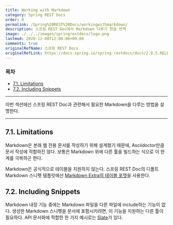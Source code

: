 ```yaml
---
title: Working with Markdown
category: Spring REST Docs
order: 8
permalink: /Spring%20REST%20Docs/workingwithmarkdown/
description: 스프링 REST Doc에서 Markdown 다루기 한글 번역
image: ./../../images/springrestdocs/logo.png
lastmod: 2020-12-08T12:00:00+09:00
comments: true
originalRefName: 스프링 REST Docs
originalRefLink: https://docs.spring.io/spring-restdocs/docs/2.0.5.RELEASE/reference/html5/#working-with-markdown
---
```


### 목차

- [7.1. Limitations](#71-limitations)
- [7.2. Including Snippets](#72-including-snippets)

---

이번 섹션에선 스프링 REST Doc과 관련해서 필요한 Markdown을 다루는 방법을 설명한다.

---

## 7.1. Limitations

Markdown은 본래 웹 전용 문서를 작성하기 위해 설계했기 때문에, Asciidoctor만큼 문서 작성에 적합하진 않다. 보통은 Markdown 위에 다른 툴을 빌드하는 식으로 이 한계를 극복하곤 한다.

Markdown은 공식적으로 테이블을 지원하지 않는다. 스프링 REST Doc의 디폴트 Markdown 스니펫 템플릿에선 [Markdown Extra의 테이블 포맷](https://michelf.ca/projects/php-markdown/extra/#table)을 사용한다.

## 7.2. Including Snippets

Markdown 내장 기능 중에는 Markdown 파일을 다른 파일에 include하는 기능이 없다. 생성한 Markdown 스니펫을 문서에 포함시키려면, 이 기능을 지원하는 다른 툴이 필요하다. API 문서화에 적합한 한 가지 예시로는 [Slate](https://github.com/tripit/slate)가 있다.